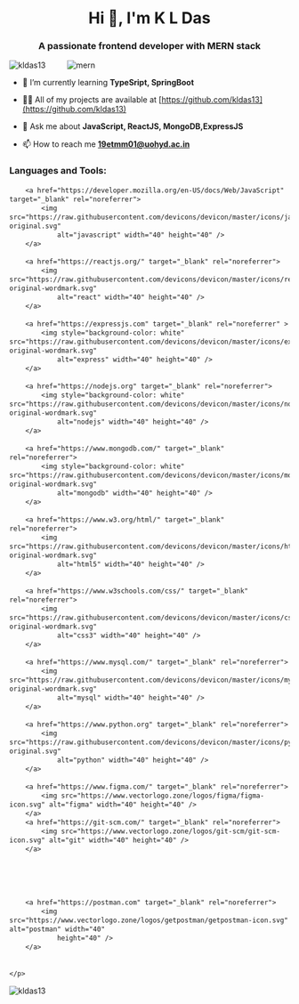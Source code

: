 <h1 align="center">Hi 👋, I'm K L Das</h1>
<h3 align="center">A passionate frontend developer with MERN stack</h3>
<img src="https://miro.medium.com/proxy/0*hU4zJiyVwWcM0L-w.webp" alt="mern" align="right" width="400">

<p align="left"> <img src="https://komarev.com/ghpvc/?username=kldas13&label=Profile%20views&color=0e75b6&style=flat" alt="kldas13" /> </p>

- 🌱 I’m currently learning **TypeSript, SpringBoot**

- 👨‍💻 All of my projects are available at [https://github.com/kldas13](https://github.com/kldas13)

- 💬 Ask me about **JavaScript, ReactJS, MongoDB,ExpressJS**

- 📫 How to reach me **19etmm01@uohyd.ac.in**

<p align="left">
</p>

<h3 align="left">Languages and Tools:</h3>
    <p align="left">

        <a href="https://developer.mozilla.org/en-US/docs/Web/JavaScript" target="_blank" rel="noreferrer">
            <img src="https://raw.githubusercontent.com/devicons/devicon/master/icons/javascript/javascript-original.svg"
                alt="javascript" width="40" height="40" />
        </a>

        <a href="https://reactjs.org/" target="_blank" rel="noreferrer">
            <img src="https://raw.githubusercontent.com/devicons/devicon/master/icons/react/react-original-wordmark.svg"
                alt="react" width="40" height="40" />
        </a>

        <a href="https://expressjs.com" target="_blank" rel="noreferrer" >
            <img style="background-color: white" src="https://raw.githubusercontent.com/devicons/devicon/master/icons/express/express-original-wordmark.svg"
                alt="express" width="40" height="40" />
        </a>

        <a href="https://nodejs.org" target="_blank" rel="noreferrer">
            <img style="background-color: white" src="https://raw.githubusercontent.com/devicons/devicon/master/icons/nodejs/nodejs-original-wordmark.svg"
                alt="nodejs" width="40" height="40" />
        </a>

        <a href="https://www.mongodb.com/" target="_blank" rel="noreferrer">
            <img style="background-color: white" src="https://raw.githubusercontent.com/devicons/devicon/master/icons/mongodb/mongodb-original-wordmark.svg"
                alt="mongodb" width="40" height="40" />
        </a>

        <a href="https://www.w3.org/html/" target="_blank" rel="noreferrer">
            <img src="https://raw.githubusercontent.com/devicons/devicon/master/icons/html5/html5-original-wordmark.svg"
                alt="html5" width="40" height="40" />
        </a>

        <a href="https://www.w3schools.com/css/" target="_blank" rel="noreferrer">
            <img src="https://raw.githubusercontent.com/devicons/devicon/master/icons/css3/css3-original-wordmark.svg"
                alt="css3" width="40" height="40" />
        </a>

        <a href="https://www.mysql.com/" target="_blank" rel="noreferrer">
            <img src="https://raw.githubusercontent.com/devicons/devicon/master/icons/mysql/mysql-original-wordmark.svg"
                alt="mysql" width="40" height="40" />
        </a>

        <a href="https://www.python.org" target="_blank" rel="noreferrer">
            <img src="https://raw.githubusercontent.com/devicons/devicon/master/icons/python/python-original.svg"
                alt="python" width="40" height="40" />
        </a>

        <a href="https://www.figma.com/" target="_blank" rel="noreferrer">
            <img src="https://www.vectorlogo.zone/logos/figma/figma-icon.svg" alt="figma" width="40" height="40" />
        </a>
        <a href="https://git-scm.com/" target="_blank" rel="noreferrer">
            <img src="https://www.vectorlogo.zone/logos/git-scm/git-scm-icon.svg" alt="git" width="40" height="40" />
        </a>





        <a href="https://postman.com" target="_blank" rel="noreferrer">
            <img src="https://www.vectorlogo.zone/logos/getpostman/getpostman-icon.svg" alt="postman" width="40"
                height="40" />
        </a>


    </p>

<p><img align="center" src="https://github-readme-stats.vercel.app/api/top-langs?username=kldas13&show_icons=true&locale=en&layout=compact" alt="kldas13" /></p>
